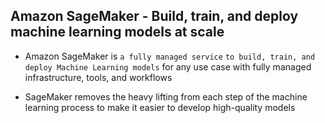 ## Amazon SageMaker - Build, train, and deploy machine learning models at scale

- Amazon SageMaker is `a fully managed service` `to build, train, and deploy Machine Learning models` for any use case with fully managed infrastructure, tools, and workflows

- SageMaker removes the heavy lifting from each step of the machine learning process to make it easier to develop high-quality models
